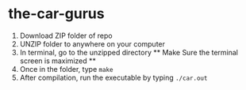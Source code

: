 # the-car-gurus

1) Download ZIP folder of repo
2) UNZIP folder to anywhere on your computer
3) In terminal, go to the unzipped directory
** Make Sure the terminal screen is maximized **
4) Once in the folder, type `make`
5) After compilation, run the executable by typing `./car.out`
